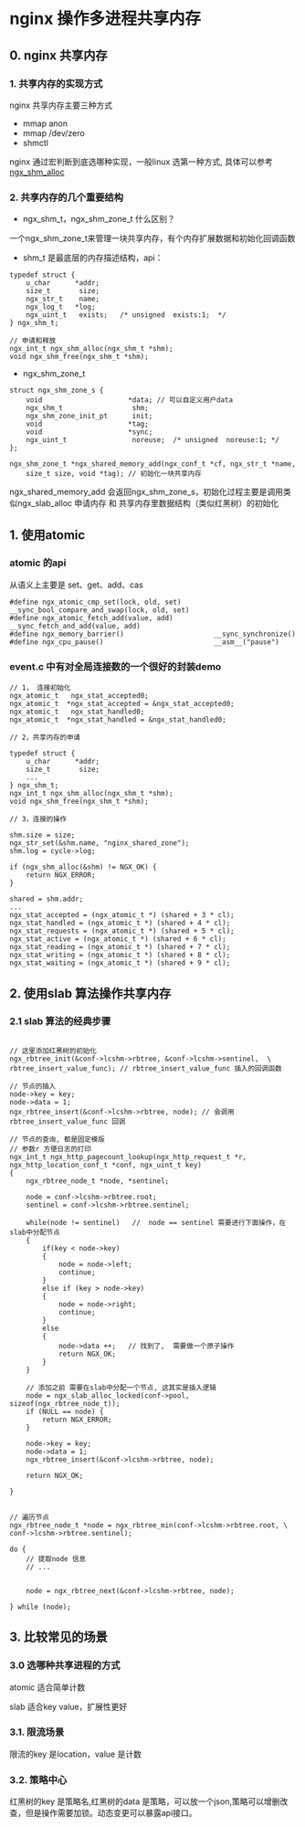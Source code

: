 # nginx 操作多进程共享内存

## 0. nginx 共享内存

### 1. 共享内存的实现方式
nginx 共享内存主要三种方式

* mmap anon 
* mmap /dev/zero
* shmctl 

nginx 通过宏判断到底选哪种实现，一般linux 选第一种方式, 具体可以参考 [ngx_shm_alloc](https://github.com/nginx/nginx/blob/a64190933e06758d50eea926e6a55974645096fd/src/os/unix/ngx_shmem.c)



### 2. 共享内存的几个重要结构

* ngx_shm_t，ngx_shm_zone_t 什么区别？


一个ngx_shm_zone_t来管理一块共享内存，有个内存扩展数据和初始化回调函数


* shm_t 是最底层的内存描述结构，api：
```
typedef struct {
    u_char      *addr;
    size_t       size;
    ngx_str_t    name;
    ngx_log_t   *log;
    ngx_uint_t   exists;   /* unsigned  exists:1;  */
} ngx_shm_t;

// 申请和释放
ngx_int_t ngx_shm_alloc(ngx_shm_t *shm);
void ngx_shm_free(ngx_shm_t *shm);
```
* ngx_shm_zone_t 

```
struct ngx_shm_zone_s {
    void                     *data; // 可以自定义用户data
    ngx_shm_t                 shm;
    ngx_shm_zone_init_pt      init;
    void                     *tag;
    void                     *sync;
    ngx_uint_t                noreuse;  /* unsigned  noreuse:1; */
};

ngx_shm_zone_t *ngx_shared_memory_add(ngx_conf_t *cf, ngx_str_t *name,
    size_t size, void *tag); // 初始化一块共享内存

```
ngx_shared_memory_add 会返回ngx_shm_zone_s，初始化过程主要是调用类似ngx_slab_alloc 申请内存 和 共享内存里数据结构（类似红黑树）的初始化



## 1. 使用atomic 

### atomic 的api
从语义上主要是 set、get、add、cas

```
#define ngx_atomic_cmp_set(lock, old, set)        __sync_bool_compare_and_swap(lock, old, set)
#define ngx_atomic_fetch_add(value, add)          __sync_fetch_and_add(value, add)
#define ngx_memory_barrier()                      __sync_synchronize() 
#define ngx_cpu_pause()                           __asm__("pause") 
```

### event.c 中有对全局连接数的一个很好的封装demo

```
// 1， 连接初始化
ngx_atomic_t   ngx_stat_accepted0;
ngx_atomic_t  *ngx_stat_accepted = &ngx_stat_accepted0;
ngx_atomic_t   ngx_stat_handled0;
ngx_atomic_t  *ngx_stat_handled = &ngx_stat_handled0;

// 2，共享内存的申请

typedef struct {
    u_char      *addr;
    size_t       size;
    ...
} ngx_shm_t;
ngx_int_t ngx_shm_alloc(ngx_shm_t *shm);
void ngx_shm_free(ngx_shm_t *shm);

// 3，连接的操作

shm.size = size;
ngx_str_set(&shm.name, "nginx_shared_zone");
shm.log = cycle->log;

if (ngx_shm_alloc(&shm) != NGX_OK) {
    return NGX_ERROR;
}

shared = shm.addr;
...
ngx_stat_accepted = (ngx_atomic_t *) (shared + 3 * cl);
ngx_stat_handled = (ngx_atomic_t *) (shared + 4 * cl);
ngx_stat_requests = (ngx_atomic_t *) (shared + 5 * cl);
ngx_stat_active = (ngx_atomic_t *) (shared + 6 * cl);
ngx_stat_reading = (ngx_atomic_t *) (shared + 7 * cl);
ngx_stat_writing = (ngx_atomic_t *) (shared + 8 * cl);
ngx_stat_waiting = (ngx_atomic_t *) (shared + 9 * cl);

```


## 2. 使用slab 算法操作共享内存

### 2.1 slab 算法的经典步骤

```

// 这里添加红黑树的初始化
ngx_rbtree_init(&conf->lcshm->rbtree, &conf->lcshm->sentinel,  \
rbtree_insert_value_func); // rbtree_insert_value_func 插入的回调函数

// 节点的插入
node->key = key;
node->data = 1;
ngx_rbtree_insert(&conf->lcshm->rbtree, node); // 会调用rbtree_insert_value_func 回调

// 节点的查询, 都是固定模版
// 参数r 方便日志的打印
ngx_int_t ngx_http_pagecount_lookup(ngx_http_request_t *r, ngx_http_location_conf_t *conf, ngx_uint_t key)
{
    ngx_rbtree_node_t *node, *sentinel;

	node = conf->lcshm->rbtree.root;
	sentinel = conf->lcshm->rbtree.sentinel;
	
	while(node != sentinel)   //  node == sentinel 需要进行下面操作，在slab中分配节点
	{
	    if(key < node->key)
	    {
	        node = node->left;
	        continue;
	    } 
	    else if (key > node->key)
	    {
	        node = node->right;
	        continue;
	    }
	    else
	    {
	        node->data ++;   // 找到了,  需要做一个原子操作
	        return NGX_OK;
	    }
	}
	
	// 添加之前 需要在slab中分配一个节点, 这其实是插入逻辑
	node = ngx_slab_alloc_locked(conf->pool, sizeof(ngx_rbtree_node_t));
	if (NULL == node) {
		return NGX_ERROR;
	}
	
	node->key = key;
	node->data = 1;
	ngx_rbtree_insert(&conf->lcshm->rbtree, node);
	
	return NGX_OK;

}

    
// 遍历节点
ngx_rbtree_node_t *node = ngx_rbtree_min(conf->lcshm->rbtree.root, \
conf->lcshm->rbtree.sentinel);

do {
	// 提取node 信息
	// ...


	node = ngx_rbtree_next(&conf->lcshm->rbtree, node);

} while (node);
```

## 3. 比较常见的场景

### 3.0 选哪种共享进程的方式
atomic 适合简单计数

slab 适合key value，扩展性更好

### 3.1. 限流场景
限流的key 是location，value 是计数

### 3.2. 策略中心
红黑树的key 是策略名,红黑树的data 是策略，可以放一个json,策略可以增删改查，但是操作需要加锁。动态变更可以暴露api接口。


